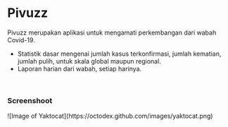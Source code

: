 # Pivuzz
Pivuzz merupakan aplikasi untuk mengamati perkembangan dari wabah Covid-19.
<ul>
  <li> Statistik dasar mengenai jumlah kasus terkonfirmasi, jumlah kematian, jumlah pulih, untuk skala global maupun regional.</li>
  <li> Laporan harian dari wabah, setiap harinya.</li>
</ul>
<br>
 <h3>Screenshoot</h3>
 ![Image of Yaktocat](https://octodex.github.com/images/yaktocat.png)
